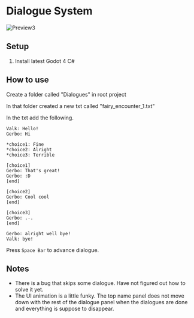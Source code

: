 # Dialogue System

![Preview3](https://user-images.githubusercontent.com/6277739/224518350-491ff4a9-d026-4c52-a462-ca3780750914.PNG)

## Setup
1. Install latest Godot 4 C#

## How to use
Create a folder called "Dialogues" in root project

In that folder created a new txt called "fairy_encounter_1.txt"

In the txt add the following.

```
Valk: Hello!
Gerbo: Hi

*choice1: Fine
*choice2: Alright
*choice3: Terrible

[choice1]
Gerbo: That's great!
Gerbo: :D
[end]

[choice2]
Gerbo: Cool cool
[end]

[choice3]
Gerbo: .-.
[end]

Gerbo: alright well bye!
Valk: bye!
```

Press `Space Bar` to advance dialogue.

## Notes
- There is a bug that skips some dialogue. Have not figured out how to solve it yet.
- The UI animation is a little funky. The top name panel does not move down with the rest of the dialogue panel when the dialogues are done and everything is suppose to disappear.
